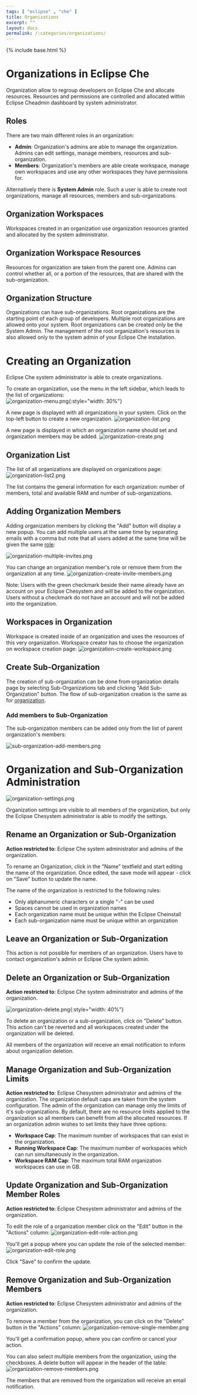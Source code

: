 ```yaml
---
tags: [ "eclipse" , "che" ]
title: Organizations
excerpt: ""
layout: docs
permalink: /:categories/organizations/
---
```

{% include base.html %}

# Organizations in Eclipse Che

Organization allow to regroup developers on Eclipse Che and allocate resources. Resources and permissions are controlled and allocated within Eclipse Cheadmin dashboard by system administrator.

## Roles
There are two main different roles in an organization:  

- **Admin**: Organization's admins are able to manage the organization. Admins can edit settings, manage members, resources and sub-organization.  
- **Members**: Organization's members are able create workspace, manage own workspaces and use any other workspaces they have permissions for.  

Alternatively there is **System Admin** role. Such a user is able to create root organizations, manage all resources, members and sub-organizations.

## Organization Workspaces
Workspaces created in an organization use organization resources granted and allocated by the system administrator.

## Organization Workspace Resources
Resources for organization are taken from the parent one. Admins can control whether all, or a portion of the resources, that are shared with the sub-organization.  

## Organization Structure
Organizations can have sub-organizations.
Root organizations are the starting point of each group of developers. Multiple root organizations are allowed onto your system. Root organizations can be created only be the System Admin. The management of the root organization's resources is also allowed only to the system admin of your Eclipse Che installation.

# Creating an Organization
Eclipse Che system administrator is able to create organizations.

To create an organization, use the menu in the left sidebar, which leads to the list of organizations:  
![organization-menu.png]({{base}}/docs/assets/imgs/organization-menu.png){:style="width: 30%"}  

A new page is displayed with all organizations in your system. Click on the top-left button to create a new organization.
![organization-list.png]({{base}}/docs/assets/imgs/organization-list.png)

A new page is displayed in which an organization name should set and organization members may be added.
![organization-create.png]({{base}}/docs/assets/imgs/organization-create.png)

## Organization List
The list of all organizations are displayed on organizations page:
![organization-list2.png]({{base}}/docs/assets/imgs/organization-list2.png)

The list contains the general information for each organization: number of members, total and available RAM and number of sub-organizations.

## Adding Organization Members
Adding organization members by clicking the "Add" button will display a new popup. You can add multiple users at the same time by separating emails with a comma but note that all users added at the same time will be given the same [role]({{base}}{{site.links["admin-organizations"]}}#roles):

![organization-multiple-invites.png]({{base}}/docs/assets/imgs/organization-multiple-invites.png)

You can change an organization member's role or remove them from the organization at any time.
![organization-create-invite-members.png]({{base}}/docs/assets/imgs/organization-create-invite-members.png)

Note: Users with the green checkmark beside their name already have an account on your Eclipse Chesystem and will be added to the organization. Users without a checkmark do not have an account and will not be added into the organization.

## Workspaces in Organization
Workspace is created inside of an organization and uses the resources of this very organization. Workspace creator has to choose the organization on workspace creation page:
![organization-create-workspace.png]({{base}}/docs/assets/imgs/organization-create-workspace.png)

## Create Sub-Organization
The creation of sub-organization can be done from organization details page by selecting Sub-Organizations tab and clicking "Add Sub-Organization" button.
The flow of sub-organization creation is the same as for [organization]({{base}}{{site.links["admin-organizations"]}}#creating-an-organization).

### Add members to Sub-Organization
The sub-organization members can be added only from the list of parent organization's members:

![sub-organization-add-members.png]({{base}}/docs/assets/imgs/sub-organization-add-members.png)

# Organization and Sub-Organization Administration

![organization-settings.png]({{base}}/docs/assets/imgs/organization-settings.png)

Organization settings are visible to all members of the organization, but only the Eclipse Chesystem administrator is able to modify the settings.

## Rename an Organization or Sub-Organization
**Action restricted to**: Eclipse Che system administrator and admins of the organization.

To rename an Organization, click in the "Name" textfield and start editing the name of the organization. Once edited, the save mode will appear - click on "Save" button to update the name.

The name of the organization is restricted to the following rules:  
- Only alphanumeric characters or a single "-" can be used  
- Spaces cannot be used in organization names  
- Each organization name must be unique within the Eclipse Cheinstall
- Each sub-organization name must be unique within an organization

## Leave an Organization or Sub-Organization
This action is not possible for members of an organization. Users have to contact organization's admin or Eclipse Che system admin.

## Delete an Organization or Sub-Organization
**Action restricted to**: Eclipse Che system administrator and admins of the organization.

![organization-delete.png]({{base}}/docs/assets/imgs/organization-delete.png){:style="width: 40%"}

To delete an organization or a sub-organization, click on "Delete" button.
This action can't be reverted and all workspaces created under the organization will be deleted.

All members of the organization will receive an email notification to inform about organization deletion.

## Manage Organization and Sub-Organization Limits
**Action restricted to**: Eclipse Chesystem administrator and admins of the organization.
The organization default caps are taken from the system configuration. The admin of the organization can manage only the limits of it's sub-organizations.
By default, there are no resource limits applied to the organization so all members can benefit from all the allocated resources. If an organization admin wishes to set limits they have three options:  
- **Workspace Cap**: The maximum number of workspaces that can exist in the organization.  
- **Running Workspace Cap**: The maximum number of workspaces which can run simultaneously in the organization.  
- **Workspace RAM Cap**: The maximum total RAM organization workspaces can use in GB.  

## Update Organization and Sub-Organization Member Roles
**Action restricted to**: Eclipse Chesystem administrator and admins of the organization.

To edit the role of a organization member click on the "Edit" button in the "Actions" column:
![organization-edit-role-action.png]({{base}}/docs/assets/imgs/organization-edit-role-action.png)

You'll get a popup where you can update the role of the selected member:
![organization-edit-role.png]({{base}}/docs/assets/imgs/organization-edit-role.png)

Click "Save" to confirm the update.


## Remove Organization and Sub-Organization Members
**Action restricted to**: Eclipse Chesystem administrator and admins of the organization.

To remove a member from the organization, you can click on the "Delete" button in the "Actions" column:
![organization-remove-single-member.png]({{base}}/docs/assets/imgs/organization-remove-single-member.png)

You'll get a confirmation popup, where you can confirm or cancel your action.

You can also select multiple members from the organization, using the checkboxes. A delete button will appear in the header of the table:
![organization-remove-members.png]({{base}}/docs/assets/imgs/organization-remove-members.png)

The members that are removed from the organization will receive an email notification.
